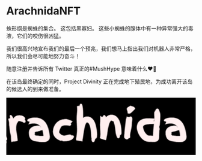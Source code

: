 # ArachnidaNFT

蛛形纲是蜘蛛的集合。 这包括黑寡妇。 这些小蜘蛛的腺体中有一种异常强大的毒液，它们的咬伤很凶猛。

我们很高兴地宣布我们的最后一个预兆，我们想马上指出我们对机器人非常严格，所以我们会尽可能地努力奋斗！

随意注册并告诉所有 Twitter 真正的#MushHype 意味着什么❤️🍄

在该岛最终确定的同时，Project Divinity 正在完成地下殖民地，为成功离开该岛的候选人的到来做准备。

![微信截图_20220823112338](微信截图_20220823112338.png)


